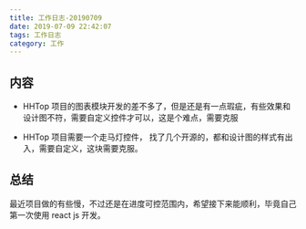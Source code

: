 ```yaml
---
title: 工作日志-20190709
date: 2019-07-09 22:42:07
tags: 工作日志
category: 工作
---
```


## 内容

* HHTop 项目的图表模块开发的差不多了，但是还是有一点瑕疵，有些效果和设计图不符，需要自定义控件才可以，这是个难点，需要克服

* HHTop 项目需要一个走马灯控件， 找了几个开源的，都和设计图的样式有出入，需要自定义，这块需要克服。

## 总结

最近项目做的有些慢，不过还是在进度可控范围内，希望接下来能顺利，毕竟自己第一次使用 react js 开发。